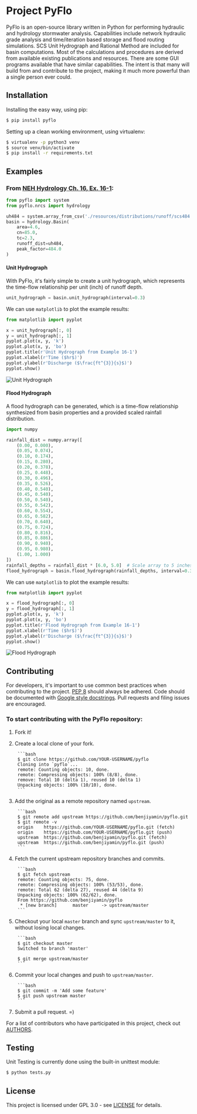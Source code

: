 # Project PyFlo

PyFlo is an open-source library written in Python for performing hydraulic and hydrology stormwater 
analysis. Capabilities include network hydraulic grade analysis and time/iteration based storage and 
flood routing simulations. SCS Unit Hydrograph and Rational Method are included for basin 
computations. Most of the calculations and procedures are derived from available existing 
publications and resources. There are some GUI programs available that have similar capabilities. 
The intent is that many will build from and contribute to the project, making it much more powerful 
than a single person ever could.

## Installation

Installing the easy way, using pip:

```bash
$ pip install pyflo
```

Setting up a clean working environment, using virtualenv:

```bash
$ virtualenv -p python3 venv
$ source venv/bin/activate
$ pip install -r requirements.txt
```

## Examples

### From [NEH Hydrology Ch. 16, Ex. 16-1](http://www.wcc.nrcs.usda.gov/ftpref/wntsc/H&H/NEHhydrology/ch16.pdf#page=15):

```python
from pyflo import system
from pyflo.nrcs import hydrology

uh484 = system.array_from_csv('./resources/distributions/runoff/scs484.csv')
basin = hydrology.Basin(
    area=4.6,
    cn=85.0,
    tc=2.3,
    runoff_dist=uh484,
    peak_factor=484.0
)
```
#### Unit Hydrograph

With PyFlo, it's fairly simple to create a unit hydrograph, which represents the time-flow 
relationship per unit (inch) of runoff depth.

```python
unit_hydrograph = basin.unit_hydrograph(interval=0.3)
```

We can use `matplotlib` to plot the example results:

```python
from matplotlib import pyplot

x = unit_hydrograph[:, 0]
y = unit_hydrograph[:, 1]
pyplot.plot(x, y, 'k')
pyplot.plot(x, y, 'bo')
pyplot.title(r'Unit Hydrograph from Example 16-1')
pyplot.xlabel(r'Time ($hr$)')
pyplot.ylabel(r'Discharge ($\frac{ft^{3}}{s}$)')
pyplot.show()
```

![Unit Hydrograph](img/unit_hydrograph_16-1.png "Unit Hydrograph")

#### Flood Hydrograph

A flood hydrograph can be generated, which is a time-flow relationship synthesized from basin 
properties and a provided scaled rainfall distribution.

```python
import numpy

rainfall_dist = numpy.array([
    (0.00, 0.000),
    (0.05, 0.074),
    (0.10, 0.174),
    (0.15, 0.280),
    (0.20, 0.378),
    (0.25, 0.448),
    (0.30, 0.496),
    (0.35, 0.526),
    (0.40, 0.540),
    (0.45, 0.540),
    (0.50, 0.540),
    (0.55, 0.542),
    (0.60, 0.554),
    (0.65, 0.582),
    (0.70, 0.640),
    (0.75, 0.724),
    (0.80, 0.816),
    (0.85, 0.886),
    (0.90, 0.940),
    (0.95, 0.980),
    (1.00, 1.000)
])
rainfall_depths = rainfall_dist * [6.0, 5.0]  # Scale array to 5 inches over 6 hours.
flood_hydrograph = basin.flood_hydrograph(rainfall_depths, interval=0.3)
```

We can use `matplotlib` to plot the example results:

```python
from matplotlib import pyplot

x = flood_hydrograph[:, 0]
y = flood_hydrograph[:, 1]
pyplot.plot(x, y, 'k')
pyplot.plot(x, y, 'bo')
pyplot.title(r'Flood Hydrograph from Example 16-1')
pyplot.xlabel(r'Time ($hr$)')
pyplot.ylabel(r'Discharge ($\frac{ft^{3}}{s}$)')
pyplot.show()
```

![Flood Hydrograph](img/flood_hydrograph_16-1.png "Flood Hydrograph")

## Contributing

For developers, it's important to use common best practices when contributing to the project.
[PEP 8](https://www.python.org/dev/peps/pep-0008/) should always be adhered. Code should be
documented with [Google style docstrings](http://sphinxcontrib-napoleon.readthedocs.io/en/latest/example_google.html).
Pull requests and filing issues are encouraged.

### To start contributing with the PyFlo repository:

1. Fork it!

2. Create a local clone of your fork.

        ```bash
        $ git clone https://github.com/YOUR-USERNAME/pyflo
        Cloning into `pyflo`...
        remote: Counting objects: 10, done.
        remote: Compressing objects: 100% (8/8), done.
        remove: Total 10 (delta 1), reused 10 (delta 1)
        Unpacking objects: 100% (10/10), done.
        ```

3. Add the original as a remote repository named `upstream`.

        ```bash
        $ git remote add upstream https://github.com/benjiyamin/pyflo.git
        $ git remote -v
        origin    https://github.com/YOUR-USERNAME/pyflo.git (fetch)
        origin    https://github.com/YOUR-USERNAME/pyflo.git (push)
        upstream  https://github.com/benjiyamin/pyflo.git (fetch)
        upstream  https://github.com/benjiyamin/pyflo.git (push)
        ```

4. Fetch the current upstream repository branches and commits.

        ```bash
        $ git fetch upstream
        remote: Counting objects: 75, done.
        remote: Compressing objects: 100% (53/53), done.
        remote: Total 62 (delta 27), reused 44 (delta 9)
        Unpacking objects: 100% (62/62), done.
        From https://github.com/benjiyamin/pyflo
         * [new branch]      master     -> upstream/master
        ```

5. Checkout your local `master` branch and sync `upstream/master` to it, without losing local changes.

        ```bash
        $ git checkout master
        Switched to branch 'master'
        
        $ git merge upstream/master
        ```

6. Commit your local changes and push to `upstream/master`.

        ```bash
        $ git commit -m 'Add some feature'
        $ git push upstream master
        ```

7. Submit a pull request. =)

For a list of contributors who have participated in this project, check out [AUTHORS](authors.md).

## Testing

Unit Testing is currently done using the built-in unittest module:

```bash
$ python tests.py
```

## License

This project is licensed under GPL 3.0 - see [LICENSE](license.md) for details.
